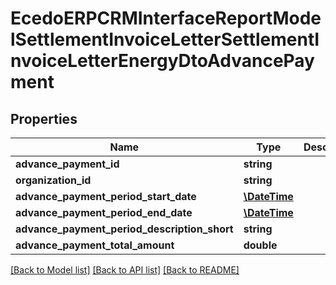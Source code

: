 # EcedoERPCRMInterfaceReportModelSettlementInvoiceLetterSettlementInvoiceLetterEnergyDtoAdvancePayment

## Properties
Name | Type | Description | Notes
------------ | ------------- | ------------- | -------------
**advance_payment_id** | **string** |  | [optional] 
**organization_id** | **string** |  | [optional] 
**advance_payment_period_start_date** | [**\DateTime**](\DateTime.md) |  | [optional] 
**advance_payment_period_end_date** | [**\DateTime**](\DateTime.md) |  | [optional] 
**advance_payment_period_description_short** | **string** |  | [optional] 
**advance_payment_total_amount** | **double** |  | [optional] 

[[Back to Model list]](../README.md#documentation-for-models) [[Back to API list]](../README.md#documentation-for-api-endpoints) [[Back to README]](../README.md)


